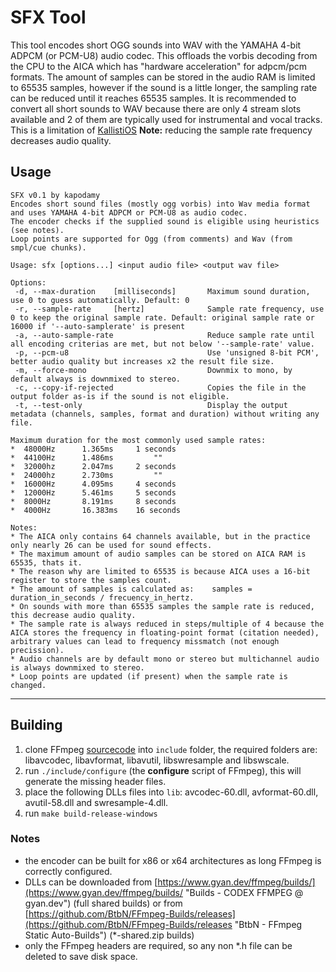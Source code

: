 # SFX Tool

This tool encodes short OGG sounds into WAV with the YAMAHA 4-bit ADPCM (or PCM-U8) audio codec. This offloads the vorbis decoding from the CPU to the AICA which has "hardware acceleration" for adpcm/pcm formats.
The amount of samples can be stored in the audio RAM is limited to 65535 samples, however if the sound is a little longer, the sampling rate can be reduced until it reaches 65535 samples.
It is recommended to convert all short sounds to WAV because there are only 4 stream slots available and 2 of them are typically used for instrumental and vocal tracks. This is a limitation of [KallistiOS](https://github.com/KallistiOS/KallistiOS/blob/master/kernel/arch/dreamcast/include/dc/sound/stream.h#L40 "stream.h file · KallistiOS")
__Note:__ reducing the sample rate frequency decreases audio quality.

## Usage

```text
SFX v0.1 by kapodamy
Encodes short sound files (mostly ogg vorbis) into Wav media format and uses YAMAHA 4-bit ADPCM or PCM-U8 as audio codec.
The encoder checks if the supplied sound is eligible using heuristics (see notes).
Loop points are supported for Ogg (from comments) and Wav (from smpl/cue chunks).

Usage: sfx [options...] <input audio file> <output wav file>

Options:
 -d, --max-duration    [milliseconds]       Maximum sound duration, use 0 to guess automatically. Default: 0
 -r, --sample-rate     [hertz]              Sample rate frequency, use 0 to keep the original sample rate. Default: original sample rate or 16000 if '--auto-samplerate' is present
 -a, --auto-sample-rate                     Reduce sample rate until all encoding criterias are met, but not below '--sample-rate' value.
 -p, --pcm-u8                               Use 'unsigned 8-bit PCM', better audio quality but increases x2 the result file size.
 -m, --force-mono                           Downmix to mono, by default always is downmixed to stereo.
 -c, --copy-if-rejected                     Copies the file in the output folder as-is if the sound is not eligible.
 -t, --test-only                            Display the output metadata (channels, samples, format and duration) without writing any file.

Maximum duration for the most commonly used sample rates:
*  48000Hz      1.365ms     1 seconds
*  44100Hz      1.486ms         "" 
*  32000hz      2.047ms     2 seconds
*  24000hz      2.730ms         "" 
*  16000Hz      4.095ms     4 seconds
*  12000Hz      5.461ms     5 seconds
*  8000Hz       8.191ms     8 seconds
*  4000Hz       16.383ms    16 seconds

Notes:
* The AICA only contains 64 channels available, but in the practice only nearly 26 can be used for sound effects.
* The maximum amount of audio samples can be stored on AICA RAM is 65535, thats it.
* The reason why are limited to 65535 is because AICA uses a 16-bit register to store the samples count.
* The amount of samples is calculated as:    samples = duration_in_seconds / frecuency_in_hertz.
* On sounds with more than 65535 samples the sample rate is reduced, this decrease audio quality.
* The sample rate is always reduced in steps/multiple of 4 because the AICA stores the frequency in floating-point format (citation needed), arbitrary values can lead to frequency missmatch (not enough precission).
* Audio channels are by default mono or stereo but multichannel audio is always downmixed to stereo.
* Loop points are updated (if present) when the sample rate is changed.
```

---

## Building

1. clone FFmpeg [sourcecode](https://ffmpeg.org/download.html "FFmpeg") into `include` folder, the required folders are: libavcodec, libavformat, libavutil, libswresample and libswscale.
2. run `./include/configure` (the __configure__ script of FFmpeg), this will generate the missing header files.
3. place the following DLLs files into `lib`: avcodec-60.dll, avformat-60.dll, avutil-58.dll and swresample-4.dll.
4. run `make build-release-windows`

### Notes

- the encoder can be built for x86 or x64 architectures as long FFmpeg is correctly configured.
- DLLs can be downloaded from [https://www.gyan.dev/ffmpeg/builds/](https://www.gyan.dev/ffmpeg/builds/ "Builds - CODEX FFMPEG @ gyan.dev") (full shared builds) or from [https://github.com/BtbN/FFmpeg-Builds/releases](https://github.com/BtbN/FFmpeg-Builds/releases "BtbN - FFmpeg Static Auto-Builds") (*-shared.zip builds)
- only the FFmpeg headers are required, so any non *.h file can be deleted to save disk space.
